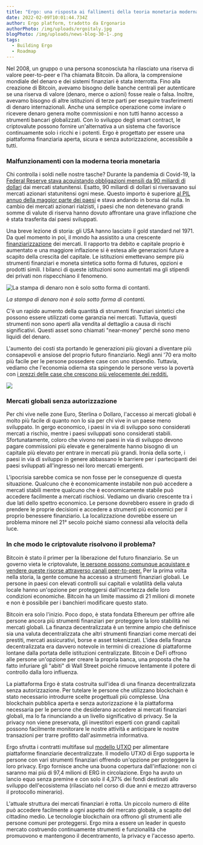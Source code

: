 ```yaml
---
title: "Ergo: una risposta ai fallimenti della teoria monetaria moderna"
date: 2022-02-09T10:01:44.734Z
author: Ergo platform, tradotto da Ergonario
authorPhoto: /img/uploads/ergoitaly.jpg
blogPhoto: /img/uploads/news-blog-30-1-.png
tags:
  - Building Ergo
  - Roadmap
---
```

<!--StartFragment-->

Nel 2008, un gruppo o una persona sconosciuta ha rilasciato una riserva di valore peer-to-peer e l’ha chiamata Bitcoin. Da allora, la comprensione mondiale del denaro e dei sistemi finanziari è stata interrotta. Fino alla creazione di Bitcoin, avevamo bisogno delle banche centrali per autenticare se una riserva di valore (denaro, merce o azioni) fosse reale o falsa. Inoltre, avevamo bisogno di altre istituzioni di terze parti per eseguire trasferimenti di denaro internazionali. Anche una semplice operazione come inviare o ricevere denaro genera molte commissioni e non tutti hanno accesso a strumenti bancari globalizzati. Con lo sviluppo degli smart contract, le criptovalute possono fornire un'alternativa a un sistema che favorisce continuamente solo i ricchi e i potenti. Ergo è progettato per essere una piattaforma finanziaria aperta, sicura e senza autorizzazione, accessibile a tutti.

### Malfunzionamenti con la moderna teoria monetaria

Chi controlla i soldi nelle nostre tasche? Durante la pandemia di Covid-19, la [Federal Reserve stava acquistando obbligazioni mensili da 90 miliardi di dollari](https://www.cnbc.com/2021/12/15/fed-will-aggressively-dial-back-its-monthly-bond-buying-sees-three-rate-hikes-next-year.html) dai mercati statunitensi. Esatto, 90 miliardi di dollari si riversavano sui mercati azionari statunitensi ogni mese. Questo importo è superiore [al PIL annuo della maggior parte dei paesi](https://www.worldometers.info/gdp/gdp-by-country/) e stava andando in borsa dal nulla. In cambio dei mercati azionari rialzisti, i paesi che non detenevano grandi somme di valute di riserva hanno dovuto affrontare una grave inflazione che è stata trasferita dai paesi sviluppati.

Una breve lezione di storia: gli USA hanno lasciato il gold standard nel 1971. Da quel momento in poi, il mondo ha assistito a una crescente [finanziarizzazione](https://en.wikipedia.org/wiki/Financialization) dei mercati. Il rapporto tra debito e capitale proprio è aumentato e una maggiore inflazione si è estesa alle generazioni future a scapito della crescita del capitale. Le istituzioni emettevano sempre più strumenti finanziari e moneta sintetica sotto forma di futures, opzioni e prodotti simili. I bilanci di queste istituzioni sono aumentati ma gli stipendi dei privati ​​non rispecchiano il fenomeno.

![](/img/uploads/800px-futures_trading_composition_2019_svg.svg.png "La stampa di denaro non è solo sotto forma di contanti.")

*La stampa di denaro non è solo sotto forma di contanti.*

C'è un rapido aumento della quantità di strumenti finanziari sintetici che possono essere utilizzati come garanzia nei mercati. Tuttavia, questi strumenti non sono aperti alla vendita al dettaglio a causa di rischi significativi. Questi asset sono chiamati "near-money" perché sono meno liquidi del denaro.

L'aumento dei costi sta portando le generazioni più giovani a diventare più consapevoli e ansiose del proprio futuro finanziario. Negli anni '70 era molto più facile per le persone possedere case con uno stipendio. Tuttavia, vediamo che l'economia odierna sta spingendo le persone verso la povertà con [i prezzi delle case che crescono più velocemente dei redditi.](https://www.cnbc.com/2021/11/10/home-prices-are-now-rising-much-faster-than-incomes-studies-show.html)

![](/img/uploads/house-wage.png)

### Mercati globali senza autorizzazione

Per chi vive nelle zone Euro, Sterlina o Dollaro, l'accesso ai mercati globali è molto più facile di quanto non lo sia per chi vive in un paese meno sviluppato. In gergo economico, i paesi in via di sviluppo sono considerati mercati a rischio, mentre i paesi sviluppati sono considerati stabili. Sfortunatamente, coloro che vivono nei paesi in via di sviluppo devono pagare commissioni più elevate e generalmente hanno bisogno di un capitale più elevato per entrare in mercati più grandi. Ironia della sorte, i paesi in via di sviluppo in genere abbassano le barriere per i partecipanti dei paesi sviluppati all'ingresso nei loro mercati emergenti.

L'ipocrisia sarebbe comica se non fosse per le conseguenze di questa situazione. Qualcuno che è economicamente instabile non può accedere a mercati stabili mentre qualcuno che è economicamente stabile può accedere facilmente a mercati rischiosi. Vediamo un divario crescente tra i due lati dello spettro economico. Le persone dovrebbero essere in grado di prendere le proprie decisioni e accedere a strumenti più economici per il proprio benessere finanziario. La localizzazione dovrebbe essere un problema minore nel 21° secolo poiché siamo connessi alla velocità della luce.

### In che modo le criptovalute risolvono il problema?

Bitcoin è stato il primer per la liberazione del futuro finanziario. Se un governo vieta le criptovalute, [le persone possono comunque acquistare e vendere queste risorse attraverso canali peer-to-peer.](https://nairametrics.com/2022/02/06/nigerias-bitcoin-p2p-trading-surge-by-16-since-cbn-enforced-crypto-ban/) Per la prima volta nella storia, la gente comune ha accesso a strumenti finanziari globali. Le persone in paesi con elevati controlli sui capitali e volatilità della valuta locale hanno un'opzione per proteggersi dall'incertezza delle loro condizioni economiche. Bitcoin ha un limite massimo di 21 milioni di monete e non è possibile per i banchieri modificare questo stato.

Bitcoin era solo l'inizio. Poco dopo, è stata fondata Ethereum per offrire alle persone ancora più strumenti finanziari per proteggere la loro stabilità nei mercati globali. La finanza decentralizzata è un termine ampio che definisce sia una valuta decentralizzata che altri strumenti finanziari come mercati dei prestiti, mercati assicurativi, borse e asset tokenizzati. L'idea della finanza decentralizzata era davvero notevole in termini di creazione di piattaforme lontane dalla portata delle istituzioni centralizzate. Bitcoin e DeFi offrono alle persone un'opzione per creare la propria banca, una proposta che ha fatto infuriare gli "abiti" di Wall Street poiché rimuove lentamente il potere di controllo dalla loro influenza.

La piattaforma Ergo è stata costruita sull'idea di una finanza decentralizzata senza autorizzazione. Per tutelare le persone che utilizzano blockchain è stato necessario introdurre scelte progettuali più complesse. Una blockchain pubblica aperta e senza autorizzazione è la piattaforma necessaria per le persone che desiderano accedere ai mercati finanziari globali, ma lo fa rinunciando a un livello significativo di privacy. Se la privacy non viene preservata, gli investitori esperti con grandi capitali possono facilmente monitorare le nostre attività e anticipare le nostre transazioni per trarre profitto dall'asimmetria informativa.

Ergo sfrutta i contratti multifase sul [modello UTXO](https://ergoplatform.org/en/blog/2021-04-16-multi-stage-contracts/) per alimentare piattaforme finanziarie decentralizzate. Il modello UTXO di Ergo supporta le persone con vari strumenti finanziari offrendo un'opzione per proteggere la loro privacy. Ergo fornisce anche una buona copertura dall'inflazione: non ci saranno mai più di 97,4 milioni di ERG in circolazione. Ergo ha avuto un lancio equo senza premine e con solo il 4,37% dei fondi destinati allo sviluppo dell'ecosistema (rilasciato nel corso di due anni e mezzo attraverso il protocollo minerario).

L'attuale struttura dei mercati finanziari è rotta. Un piccolo numero di élite può accedere facilmente a ogni aspetto del mercato globale, a scapito del cittadino medio. Le tecnologie blockchain ora offrono gli strumenti alle persone comuni per proteggersi. Ergo mira a essere un leader in questo mercato costruendo continuamente strumenti e funzionalità che promuovono e mantengono il decentramento, la privacy e l'accesso aperto.

<!--EndFragment-->
